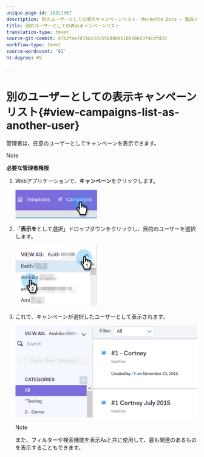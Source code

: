 ```yaml
---
unique-page-id: 18317367
description: 別のユーザーとしての表示キャンペーンリスト- Marketto Docs — 製品ドキュメント
title: 別のユーザーとしての表示キャンペーンリスト
translation-type: tm+mt
source-git-commit: 47b2fee7d146c3dc558d4bbb10070683f4cdfd3d
workflow-type: tm+mt
source-wordcount: '81'
ht-degree: 0%

---
```



# 別のユーザーとしての表示キャンペーンリスト{#view-campaigns-list-as-another-user}

管理者は、任意のユーザーとしてキャンペーンを表示できます。

>[!NOTE]
>
>**必要な管理者権限**

1. Webアプリケーションで、**キャンペーン**&#x200B;をクリックします。

   ![](assets/one-5.png)

1. 「**表示を**&#x200B;として選択」ドロップダウンをクリックし、目的のユーザーを選択します。

   ![](assets/two-4.png)

1. これで、キャンペーンが選択したユーザーとして表示されます。

   ![](assets/three-4.png)

   >[!NOTE]
   >
   >また、フィルターや検索機能を表示Asと共に使用して、最も関連のあるものを表示することもできます。

